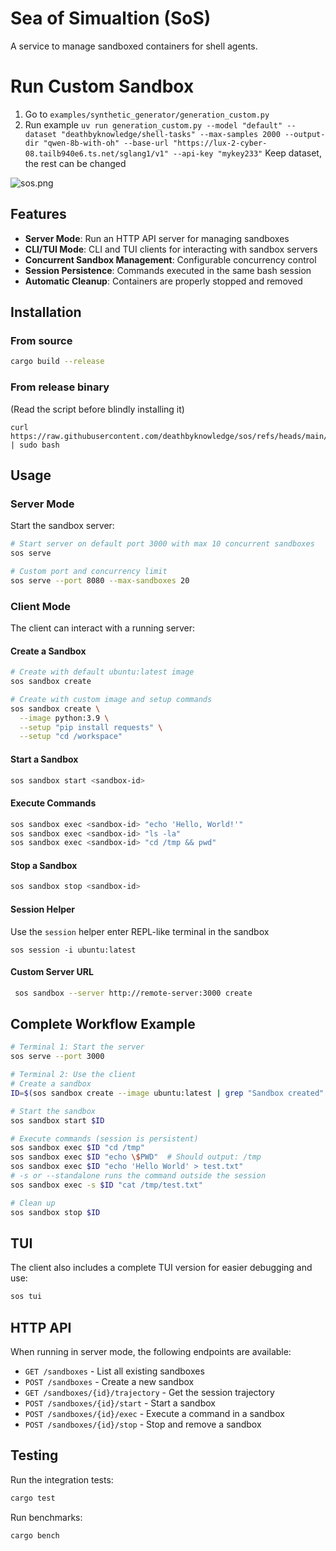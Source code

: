 # Sea of Simualtion (SoS)
A service to manage sandboxed containers for shell agents.

# Run Custom Sandbox
1. Go to `examples/synthetic_generator/generation_custom.py`
2. Run example ```uv run generation_custom.py --model "default" --dataset "deathbyknowledge/shell-tasks" --max-samples 2000 --output-dir "qwen-8b-with-oh" --base-url "https://lux-2-cyber-08.tailb940e6.ts.net/sglang1/v1" --api-key "mykey233"```
   Keep dataset, the rest can be changed



![sos.png](sos.png)
## Features

- **Server Mode**: Run an HTTP API server for managing sandboxes
- **CLI/TUI Mode**: CLI and TUI clients for interacting with sandbox servers
- **Concurrent Sandbox Management**: Configurable concurrency control
- **Session Persistence**: Commands executed in the same bash session
- **Automatic Cleanup**: Containers are properly stopped and removed

## Installation

### From source
```bash
cargo build --release
```

### From release binary
(Read the script before blindly installing it)
```
curl https://raw.githubusercontent.com/deathbyknowledge/sos/refs/heads/main/scripts/install.sh | sudo bash
```

## Usage

### Server Mode

Start the sandbox server:

```bash
# Start server on default port 3000 with max 10 concurrent sandboxes
sos serve

# Custom port and concurrency limit
sos serve --port 8080 --max-sandboxes 20
```

### Client Mode

The client can interact with a running server:

#### Create a Sandbox

```bash
# Create with default ubuntu:latest image
sos sandbox create

# Create with custom image and setup commands
sos sandbox create \
  --image python:3.9 \
  --setup "pip install requests" \
  --setup "cd /workspace"
```

#### Start a Sandbox

```bash
sos sandbox start <sandbox-id>
```

#### Execute Commands

```bash
sos sandbox exec <sandbox-id> "echo 'Hello, World!'"
sos sandbox exec <sandbox-id> "ls -la"
sos sandbox exec <sandbox-id> "cd /tmp && pwd"
```

#### Stop a Sandbox

```bash
sos sandbox stop <sandbox-id>
```

#### Session Helper
Use the `session` helper enter REPL-like terminal in the sandbox
```
sos session -i ubuntu:latest
```

#### Custom Server URL

```bash
 sos sandbox --server http://remote-server:3000 create
```

## Complete Workflow Example

```bash
# Terminal 1: Start the server
sos serve --port 3000

# Terminal 2: Use the client
# Create a sandbox
ID=$(sos sandbox create --image ubuntu:latest | grep "Sandbox created" | cut -d' ' -f5)

# Start the sandbox
sos sandbox start $ID

# Execute commands (session is persistent)
sos sandbox exec $ID "cd /tmp"
sos sandbox exec $ID "echo \$PWD"  # Should output: /tmp
sos sandbox exec $ID "echo 'Hello World' > test.txt"
# -s or --standalone runs the command outside the session
sos sandbox exec -s $ID "cat /tmp/test.txt"

# Clean up
sos sandbox stop $ID
```


## TUI
The client also includes a complete TUI version for easier debugging and use:
```bash
sos tui
```

## HTTP API

When running in server mode, the following endpoints are available:

- `GET /sandboxes` - List all existing sandboxes
- `POST /sandboxes` - Create a new sandbox
- `GET /sandboxes/{id}/trajectory` - Get the session trajectory
- `POST /sandboxes/{id}/start` - Start a sandbox
- `POST /sandboxes/{id}/exec` - Execute a command in a sandbox
- `POST /sandboxes/{id}/stop` - Stop and remove a sandbox

## Testing

Run the integration tests:

```bash
cargo test
```

Run benchmarks:

```bash
cargo bench
```